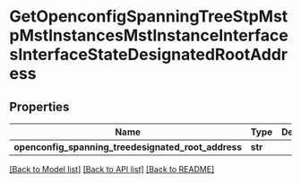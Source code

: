 # GetOpenconfigSpanningTreeStpMstpMstInstancesMstInstanceInterfacesInterfaceStateDesignatedRootAddress

## Properties
Name | Type | Description | Notes
------------ | ------------- | ------------- | -------------
**openconfig_spanning_treedesignated_root_address** | **str** |  | [optional] 

[[Back to Model list]](../README.md#documentation-for-models) [[Back to API list]](../README.md#documentation-for-api-endpoints) [[Back to README]](../README.md)


